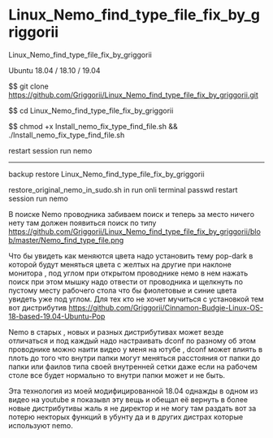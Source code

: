 # Linux_Nemo_find_type_file_fix_by_griggorii
Linux_Nemo_find_type_file_fix_by_griggorii

Ubuntu 18.04 / 18.10 / 19.04

$$ git clone https://github.com/Griggorii/Linux_Nemo_find_type_file_fix_by_griggorii.git

$$ cd Linux_Nemo_find_type_file_fix_by_griggorii

$$ chmod +x Install_nemo_fix_type_find_file.sh &&  ./Install_nemo_fix_type_find_file.sh

restart session run nemo

-------------------------------------------------------------------------------------------

backup restore Linux_Nemo_find_type_file_fix_by_griggorii

restore_original_nemo_in_sudo.sh in run onli terminal passwd restart session run nemo


В поиске  Nemo проводника забиваем поиск и теперь за место ничего нету там должен появиться поиск по типу  https://github.com/Griggorii/Linux_Nemo_find_type_file_fix_by_griggorii/blob/master/Nemo_find_type_file.png

Что бы увидеть как меняются цвета надо установить тему pop-dark в которой будут меняться цвета с желтых на другие при наклоне монитора , под углом при открытом проводнике немо в нем нажать поиск при этом мышку надо отвести от проводника и щелкнуть по пустому месту рабочего стола что бы фиолетовые и синие цвета увидеть уже под углом. Для тех кто не хочет мучиться с установкой тем вот дистрибутив https://github.com/Griggorii/Cinnamon-Budgie-Linux-OS-18-based-19.04-Ubuntu-Pop

Nemo в старых , новых и разных дистрибутивах может везде отличаться и под каждый надо настраивать dconf по разному об этом проводнике можно наити видео у меня на ютубе , dconf может влиять в плоть до того что внутри папки могут меняться расстояния от папки до папки или фаилов типа своей внутренней сетки даже если на рабочем столе все будет нормально то внутри папки может и не быть.

Эта технология из моей модифицированной 18.04 однажды в одном из видео на youtube я показывл эту вещь и обещал её вернуть в более новые дистрибутивы жаль я не директор и не могу там раздать вот за потерю некторых функций в убунту да и в других дистрах которые используют nemo.



